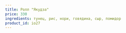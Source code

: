 ```yaml
---
title: Ролл "Якудза"
price: 330
ingredients: тунец, рис, нори, говядина, сыр, помидор
product_id: io27
---
```




